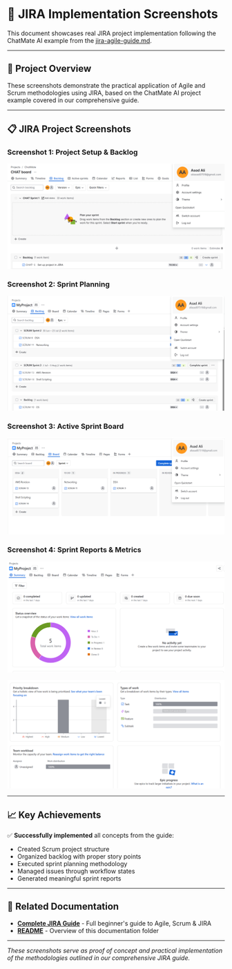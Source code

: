 # 📸 JIRA Implementation Screenshots

This document showcases real JIRA project implementation following the ChatMate AI example from the [jira-agile-guide.md](./jira-agile-guide.md).

---

## 🎯 Project Overview

These screenshots demonstrate the practical application of Agile and Scrum methodologies using JIRA, based on the ChatMate AI project example covered in our comprehensive guide.

---

## 📋 JIRA Project Screenshots

### Screenshot 1: Project Setup & Backlog
![JIRA Project Setup](./ScreenShots/JIRA1.png)

### Screenshot 2: Sprint Planning
![Sprint Planning](./ScreenShots/JIRA2.png)

### Screenshot 3: Active Sprint Board
![Active Sprint Board](./ScreenShots/JIRA3.png)

### Screenshot 4: Sprint Reports & Metrics
![Sprint Reports](./ScreenShots/JIRA4.png)

![Sprint Reports](./ScreenShots/JIRA5.png)

---

## 📈 Key Achievements

✅ **Successfully implemented** all concepts from the guide:
- Created Scrum project structure
- Organized backlog with proper story points
- Executed sprint planning methodology
- Managed issues through workflow states
- Generated meaningful sprint reports

---

## 🔗 Related Documentation

- **[Complete JIRA Guide](./jira-agile-guide.md)** - Full beginner's guide to Agile, Scrum & JIRA
- **[README](./README.md)** - Overview of this documentation folder

---

*These screenshots serve as proof of concept and practical implementation of the methodologies outlined in our comprehensive JIRA guide.*
